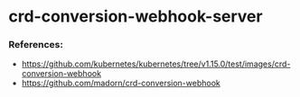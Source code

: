 # crd-conversion-webhook-server

### References:
  * https://github.com/kubernetes/kubernetes/tree/v1.15.0/test/images/crd-conversion-webhook
  * https://github.com/madorn/crd-conversion-webhook
